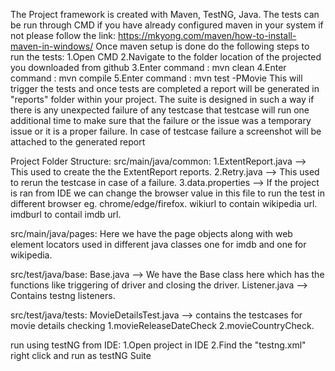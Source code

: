 The Project framework is created with Maven, TestNG, Java.
The tests can be run through CMD if you have already configured maven in your system if not please follow the link: https://mkyong.com/maven/how-to-install-maven-in-windows/
Once maven setup is done do the following steps to run the tests:
1.Open CMD
2.Navigate to the folder location of the projected you downloaded from github
3.Enter command :  mvn clean
4.Enter command :  mvn compile
5.Enter command :  mvn test -PMovie
This will trigger the tests and once tests are completed a report will be generated in "reports" folder within your project. 
The suite is designed in such a way if there is any unexpected failure of any testcase that testcase will run one additional time to make sure that the failure or the issue was a temporary issue or it is a proper failure. In case of testcase failure a screenshot will be attached to the generated report 

Project Folder Structure:
src/main/java/common:
1.ExtentReport.java --> This used to create the the ExtentReport reports.
2.Retry.java -->  This used to rerun the testcase in case of a failure.
3.data.properties --> If the project is ran from IDE we can change the browser value in this file to run the test in different browser eg. chrome/edge/firefox.
wikiurl to contain wikipedia url.
imdburl to contail imdb url.

src/main/java/pages:
Here we have the page objects along with web element locators used in different java classes one for imdb and one for wikipedia.

src/test/java/base:
Base.java --> We have the Base class here which has the functions like triggering of driver and closing the driver.
Listener.java --> Contains testng listeners.

src/test/java/tests:
MovieDetailsTest.java --> contains the testcases for movie details checking 1.movieReleaseDateCheck 2.movieCountryCheck.

run using testNG from IDE:
1.Open project in IDE
2.Find the "testng.xml" right click and run as testNG Suite




